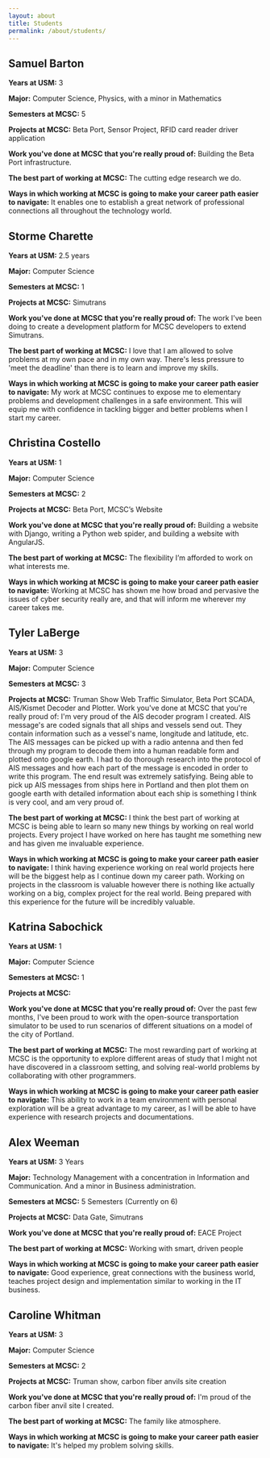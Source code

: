 ```yaml
---
layout: about
title: Students
permalink: /about/students/
---
```


<h2>Samuel Barton</h2>

<p><strong>Years at USM:</strong> 3</p>
<p><strong>Major:</strong> Computer Science, Physics, with a minor in Mathematics</p>
<p><strong>Semesters at MCSC:</strong> 5</p>
<p><strong>Projects at MCSC:</strong> Beta Port, Sensor Project, RFID card reader driver application</p>
<p><strong>Work you've done at MCSC that you're really proud of:</strong> Building the Beta Port infrastructure.</p>
<p><strong>The best part of working at MCSC:</strong> The cutting edge research we do.</p>
<p><strong>Ways in which working at MCSC is going to make your career path easier to navigate:</strong> It enables one to establish a great network of professional connections all throughout the technology world.</p>


<h2>Storme Charette</h2>

<p><strong>Years at USM:</strong> 2.5 years</p>
<p><strong>Major:</strong> Computer Science</p>
<p><strong>Semesters at MCSC:</strong> 1</p>
<p><strong>Projects at MCSC:</strong> Simutrans</p>
<p><strong>Work you've done at MCSC that you're really proud of:</strong> The work I've been doing to create a development platform for MCSC developers to extend Simutrans.</p>
<p><strong>The best part of working at MCSC:</strong> I love that I am allowed to solve problems at my own pace and in my own way. There's less pressure to 'meet the deadline' than there is to learn and improve my skills.</p>
<p><strong>Ways in which working at MCSC is going to make your career path easier to navigate:</strong> My work at MCSC continues to expose me to elementary problems and development challenges in a safe environment. This will equip me with confidence in tackling bigger and better problems when I start my career. </p>


<h2>Christina Costello</h2>

<p><strong>Years at USM:</strong> 1</p>
<p><strong>Major:</strong> Computer Science</p>
<p><strong>Semesters at MCSC:</strong> 2</p>
<p><strong>Projects at MCSC:</strong> Beta Port, MCSC’s Website</p>
<p><strong>Work you've done at MCSC that you're really proud of:</strong> Building a website with Django, writing a Python web spider, and building a website with AngularJS.</p>
<p><strong>The best part of working at MCSC:</strong> The flexibility I’m afforded to work on what interests me.</p>
<p><strong>Ways in which working at MCSC is going to make your career path easier to navigate:</strong> Working at MCSC has shown me how broad and pervasive the issues of cyber security really are, and that will inform me wherever my career takes me. </p>


<h2>Tyler LaBerge</h2>

<p><strong>Years at USM:</strong> 3</p>
<p><strong>Major:</strong> Computer Science</p>
<p><strong>Semesters at MCSC:</strong> 3</p>
<p><strong>Projects at MCSC:</strong> Truman Show Web Traffic Simulator, Beta Port SCADA, AIS/Kismet Decoder and Plotter. 
Work you've done at MCSC that you're really proud of: I'm very proud of the AIS decoder program I created. AIS message's are coded signals that all ships and vessels send out. They contain information such as a vessel's name, longitude and latitude, etc. The AIS messages can be picked up with a radio antenna and then fed through my program to decode them into a human readable form and plotted onto google earth. I had to do thorough research into the protocol of AIS messages and how each part of the message is encoded in order to write this program. The end result was extremely satisfying. Being able to pick up AIS messages from ships here in Portland and then plot them on google earth with detailed information about each ship is something I think is very cool, and am very proud of.</p>
<p><strong>The best part of working at MCSC:</strong> I think the best part of working at MCSC is being able to learn so many new things by working on real world projects. Every project I have worked on here has taught me something new and has given me invaluable experience.</p>
<p><strong>Ways in which working at MCSC is going to make your career path easier to navigate:</strong> I think having experience working on real world projects here will be the biggest help as I continue down my career path. Working on projects in the classroom is valuable however there is nothing like actually working on a big, complex project for the real world. Being prepared with this experience for the future will be incredibly valuable.</p>


<h2>Katrina Sabochick</h2>

<p><strong>Years at USM:</strong> 1</p>
<p><strong>Major:</strong> Computer Science</p>
<p><strong>Semesters at MCSC:</strong> 1</p>
<p><strong>Projects at MCSC: </strong></p>
<p><strong>Work you've done at MCSC that you're really proud of:</strong> Over the past few months, I've been proud to work with the open-source transportation simulator to be used to run scenarios of different situations on a model of the city of Portland.</p>
<p><strong>The best part of working at MCSC:</strong> The most rewarding part of working at MCSC is the opportunity to explore different areas of study that I might not have discovered in a classroom setting, and solving real-world problems by collaborating with other programmers.</p>
<p><strong>Ways in which working at MCSC is going to make your career path easier to navigate:</strong> This ability to work in a team environment with personal exploration will be a great advantage to my career, as I will be able to have experience with research projects and documentations.</p>


<h2>Alex Weeman</h2>

<p><strong>Years at USM:</strong> 3 Years</p>
<p><strong>Major:</strong> Technology Management with a concentration in Information and Communication. And a minor in Business administration.</p>
<p><strong>Semesters at MCSC:</strong> 5 Semesters (Currently on 6)</p>
<p><strong>Projects at MCSC:</strong> Data Gate, Simutrans</p>
<p><strong>Work you've done at MCSC that you're really proud of:</strong> EACE Project</p>
<p><strong>The best part of working at MCSC:</strong> Working with smart, driven people</p>
<p><strong>Ways in which working at MCSC is going to make your career path easier to navigate:</strong> Good experience, great connections with the business world, teaches project design and implementation similar to working in the IT business.</p>


<h2>Caroline Whitman</h2>

<p><strong>Years at USM:</strong> 3</p>
<p><strong>Major:</strong> Computer Science</p>
<p><strong>Semesters at MCSC:</strong> 2</p>
<p><strong>Projects at MCSC:</strong> Truman show, carbon fiber anvils site creation</p>
<p><strong>Work you've done at MCSC that you're really proud of:</strong> I'm proud of the carbon fiber anvil site I created.
<p><strong>The best part of working at MCSC:</strong> The family like atmosphere.</p>
<p><strong>Ways in which working at MCSC is going to make your career path easier to navigate:</strong> It's helped my problem solving skills. </p>


